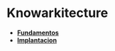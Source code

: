 # **Knowarkitecture**

* [**Fundamentos**](1_fundamentos/fundamentos.md)
* [**Implantacion**](2_implantacion/2_implantacion.md)
